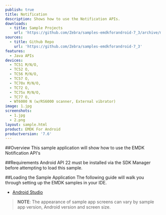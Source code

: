 ```yaml
---
publish: true
title: Notification
description: Shows how to use the Notification APIs.
downloads:
  - title: Sample Projects
    url: 'https://github.com/Zebra/samples-emdkforandroid-7_3/archive/master.zip'
sources:
  - title: Github Repo
    url: 'https://github.com/Zebra/samples-emdkforandroid-7_3'
features:
  - Java APIs
devices:
  - TC51 M/N/O,
  - TC52 O, 
  - TC56 M/N/O, 
  - TC57 O,
  - TC70x M/N/O,
  - TC72 O, 
  - TC75x M/N/O,
  - TC77 O, 
  - WT6000 N (w/RS6000 scanner, External vibrator)
image: 1.jpg
screenshots:
  - 1.jpg
  - 2.png
layout: sample.html
product: EMDK For Android
productversion: '7.6'
---
```


##Overview
This sample application will show how to use the EMDK Notification API's

##Requirements
Android API 22 must be installed via the SDK Manager before attempting to load this sample.

##Loading the Sample Application
The following guide will walk you through setting up the EMDK samples in your IDE.

* [Android Studio](/emdk-for-android/7-5/guide/emdksamples_androidstudio)

>**NOTE**: The appearance of sample app screens can vary by sample app version, Android version and screen size.

